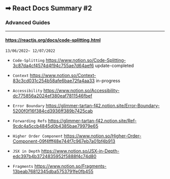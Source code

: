 ## ➡ React Docs Summary #2
### 	Advanced Guides
---
#### https://reactjs.org/docs/code-splitting.html

`13/06/2022~ 12/07/2022`

- `Code-Splitting` 	https://www.notion.so/Code-Splitting-3c87da4cf4574d4f94c755ae7d64aef6	update-completed
- `Context` https://www.notion.so/Context-83c3cd031c254b58afe6bae72fa4aa33 in-progress
- `Accessibility` https://www.notion.so/Accessibility-dc775856a2024ef380eaf7811546fbef

- `Error Boundary` https://glimmer-tartan-f42.notion.site/Error-Boundary-5200f0f16f384cd3936ff389b7425cab
- `Forwarding Refs` https://glimmer-tartan-f42.notion.site/Ref-9cdc4a5ccb4845d0b4385bae79979e65
- `Higher Order Component` https://www.notion.so/Higher-Order-Component-09f4fff48e744f7c967eb7a01bf4b913
- `JSX in Depth` https://www.notion.so/JSX-in-Depth-edc397b4b3724835952f5888f4c74d80
- `Fragments` https://www.notion.so/Fragments-13beab76812345dba5753791fe0fb455
